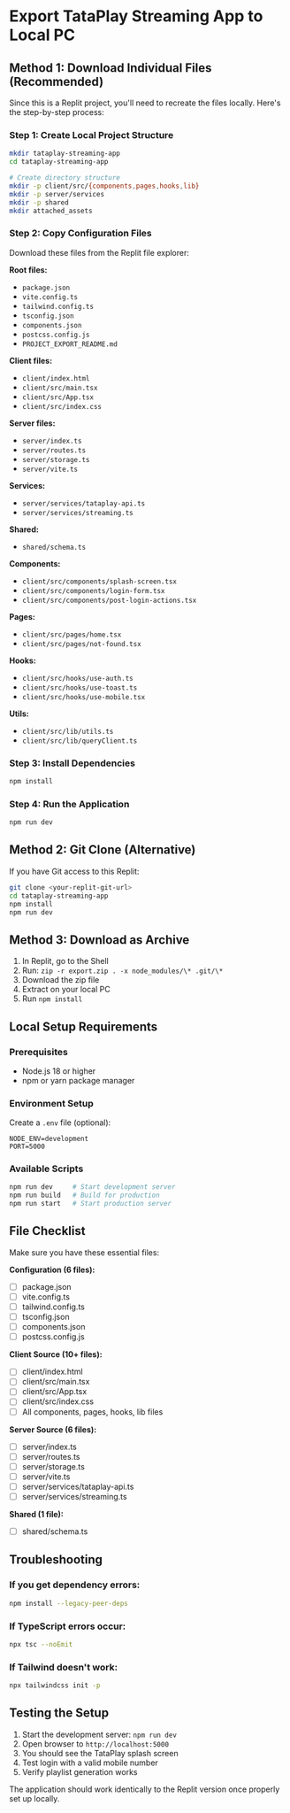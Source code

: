 # Export TataPlay Streaming App to Local PC

## Method 1: Download Individual Files (Recommended)

Since this is a Replit project, you'll need to recreate the files locally. Here's the step-by-step process:

### Step 1: Create Local Project Structure
```bash
mkdir tataplay-streaming-app
cd tataplay-streaming-app

# Create directory structure
mkdir -p client/src/{components,pages,hooks,lib}
mkdir -p server/services
mkdir -p shared
mkdir attached_assets
```

### Step 2: Copy Configuration Files
Download these files from the Replit file explorer:

**Root files:**
- `package.json`
- `vite.config.ts` 
- `tailwind.config.ts`
- `tsconfig.json`
- `components.json`
- `postcss.config.js`
- `PROJECT_EXPORT_README.md`

**Client files:**
- `client/index.html`
- `client/src/main.tsx`
- `client/src/App.tsx`
- `client/src/index.css`

**Server files:**
- `server/index.ts`
- `server/routes.ts`
- `server/storage.ts`
- `server/vite.ts`

**Services:**
- `server/services/tataplay-api.ts`
- `server/services/streaming.ts`

**Shared:**
- `shared/schema.ts`

**Components:**
- `client/src/components/splash-screen.tsx`
- `client/src/components/login-form.tsx`
- `client/src/components/post-login-actions.tsx`

**Pages:**
- `client/src/pages/home.tsx`
- `client/src/pages/not-found.tsx`

**Hooks:**
- `client/src/hooks/use-auth.ts`
- `client/src/hooks/use-toast.ts`
- `client/src/hooks/use-mobile.tsx`

**Utils:**
- `client/src/lib/utils.ts`
- `client/src/lib/queryClient.ts`

### Step 3: Install Dependencies
```bash
npm install
```

### Step 4: Run the Application
```bash
npm run dev
```

## Method 2: Git Clone (Alternative)

If you have Git access to this Replit:

```bash
git clone <your-replit-git-url>
cd tataplay-streaming-app
npm install
npm run dev
```

## Method 3: Download as Archive

1. In Replit, go to the Shell
2. Run: `zip -r export.zip . -x node_modules/\* .git/\*`
3. Download the zip file
4. Extract on your local PC
5. Run `npm install`

## Local Setup Requirements

### Prerequisites
- Node.js 18 or higher
- npm or yarn package manager

### Environment Setup
Create a `.env` file (optional):
```
NODE_ENV=development
PORT=5000
```

### Available Scripts
```bash
npm run dev     # Start development server
npm run build   # Build for production
npm run start   # Start production server
```

## File Checklist

Make sure you have these essential files:

**Configuration (6 files):**
- [ ] package.json
- [ ] vite.config.ts
- [ ] tailwind.config.ts
- [ ] tsconfig.json
- [ ] components.json
- [ ] postcss.config.js

**Client Source (10+ files):**
- [ ] client/index.html
- [ ] client/src/main.tsx
- [ ] client/src/App.tsx
- [ ] client/src/index.css
- [ ] All components, pages, hooks, lib files

**Server Source (6 files):**
- [ ] server/index.ts
- [ ] server/routes.ts
- [ ] server/storage.ts
- [ ] server/vite.ts
- [ ] server/services/tataplay-api.ts
- [ ] server/services/streaming.ts

**Shared (1 file):**
- [ ] shared/schema.ts

## Troubleshooting

### If you get dependency errors:
```bash
npm install --legacy-peer-deps
```

### If TypeScript errors occur:
```bash
npx tsc --noEmit
```

### If Tailwind doesn't work:
```bash
npx tailwindcss init -p
```

## Testing the Setup

1. Start the development server: `npm run dev`
2. Open browser to `http://localhost:5000`
3. You should see the TataPlay splash screen
4. Test login with a valid mobile number
5. Verify playlist generation works

The application should work identically to the Replit version once properly set up locally.